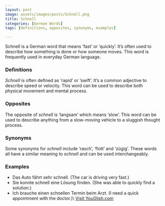 ```yaml
---
layout: post
image: assets/images/posts/Schnell.png
title: Schnell
categories: [German Words]
tags: [definitions, opposites, synonyms, examples]

---
```


Schnell is a German word that means ‘fast’ or ‘quickly’. It’s often used to describe how something is done or how someone moves. This word is frequently used in everyday German language.

### Definitions

*Schnell* is often defined as ‘rapid’ or ‘swift’. It’s a common adjective to describe speed or velocity. This word can be used to describe both physical movement and mental process.

### Opposites

The opposite of *schnell* is ‘langsam’ which means ‘slow’. This word can be used to describe anything from a slow-moving vehicle to a sluggish thought process.

### Synonyms

Some synonyms for *schnell* include ‘rasch’, ‘flott’ and ‘zügig’. These words all have a similar meaning to *schnell* and can be used interchangeably.

### Examples

- Das Auto fährt sehr schnell. (The car is driving very fast.)
- Sie konnte schnell eine Lösung finden. (She was able to quickly find a solution.)
- Ich brauche einen schnellen Termin beim Arzt. (I need a quick appointment with the doctor.)\ <a id="yg-widget-0" class="youglish-widget" data-query="Schnell" data-lang="german" data-components="8412" data-auto-start="0" data-bkg-color="theme_light" data-title="How%20to%20pronounce%20Schnell%20in%20German"  rel="nofollow" href="https://youglish.com">Visit YouGlish.com</a><script async src="https://youglish.com/public/emb/widget.js" charset="utf-8"></script>